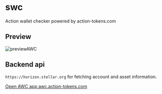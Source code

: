 # swc
Action wallet checker powered by action-tokens.com

## Preview
![previewAWC](https://user-images.githubusercontent.com/43641536/230180140-a0552cd5-3823-409e-92a9-fe33d5082d13.gif)


## Backend api
`https://horizon.stellar.org` for fetching account and asset information.

[Open AWC app awc.action-tokens.com](https://awc.action-tokens.com/)
